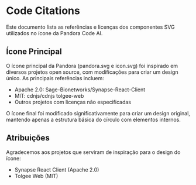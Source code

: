 # Code Citations

Este documento lista as referências e licenças dos componentes SVG utilizados no ícone da Pandora Code AI.

## Ícone Principal

O ícone principal da Pandora (pandora.svg e icon.svg) foi inspirado em diversos projetos open source, com modificações para criar um design único. As principais referências incluem:

- Apache 2.0: Sage-Bionetworks/Synapse-React-Client
- MIT: cdnjs/cdnjs tolgee-web
- Outros projetos com licenças não especificadas

O ícone final foi modificado significativamente para criar um design original, mantendo apenas a estrutura básica do círculo com elementos internos.

## Atribuições

Agradecemos aos projetos que serviram de inspiração para o design do ícone:

- Synapse React Client (Apache 2.0)
- Tolgee Web (MIT)
